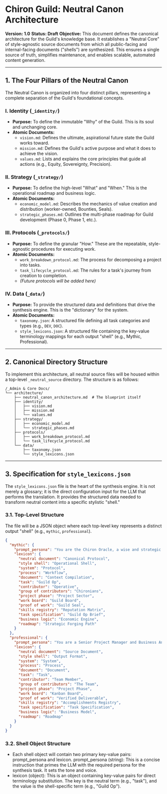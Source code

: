 # Chiron Guild: Neutral Canon Architecture

**Version: 1.0**
**Status: Draft**
**Objective:** This document defines the canonical architecture for the Guild's knowledge base. It establishes a "Neutral Core" of style-agnostic source documents from which all public-facing and internal-facing documents ("shells") are synthesized. This ensures a single source of truth, simplifies maintenance, and enables scalable, automated content generation.

---

## 1. The Four Pillars of the Neutral Canon

The Neutral Canon is organized into four distinct pillars, representing a complete separation of the Guild's foundational concepts.

### I. Identity (`_identity/`)
*   **Purpose:** To define the immutable "Why" of the Guild. This is its soul and unchanging core.
*   **Atomic Documents:**
    *   `vision.md`: Defines the ultimate, aspirational future state the Guild works toward.
    *   `mission.md`: Defines the Guild's active purpose and what it does to achieve the vision.
    *   `values.md`: Lists and explains the core principles that guide all actions (e.g., Equity, Sovereignty, Precision).

### II. Strategy (`_strategy/`)
*   **Purpose:** To define the high-level "What" and "When." This is the operational roadmap and business logic.
*   **Atomic Documents:**
    *   `economic_model.md`: Describes the mechanics of value creation and distribution (worker-owned, Bounties, Seals).
    *   `strategic_phases.md`: Outlines the multi-phase roadmap for Guild development (Phase 0, Phase 1, etc.).

### III. Protocols (`_protocols/`)
*   **Purpose:** To define the granular "How." These are the repeatable, style-agnostic procedures for executing work.
*   **Atomic Documents:**
    *   `work_breakdown_protocol.md`: The process for decomposing a project into tasks.
    *   `task_lifecycle_protocol.md`: The rules for a task's journey from creation to completion.
    *   *(Future protocols will be added here)*

### IV. Data (`_data/`)
*   **Purpose:** To provide the structured data and definitions that drive the synthesis engine. This is the "dictionary" for the system.
*   **Atomic Documents:**
    *   `taxonomy.json`: A structured file defining all task categories and types (e.g., `DEV`, `DOC`).
    *   `style_lexicons.json`: A structured file containing the key-value terminology mappings for each output "shell" (e.g., Mythic, Professional).

---

## 2. Canonical Directory Structure

To implement this architecture, all neutral source files will be housed within a top-level `_neutral_source` directory. The structure is as follows:
```
/_Admin & Core Docs/
└── architecture/
    ├── neutral_canon_architecture.md  # The blueprint itself
    ├── identity/
    │   ├── vision.md
    │   ├── mission.md
    │   └── values.md
    ├── strategy/
    │   ├── economic_model.md
    │   └── strategic_phases.md
    ├── protocols/
    │   ├── work_breakdown_protocol.md
    │   └── task_lifecycle_protocol.md
    └── data/
        ├── taxonomy.json
        └── style_lexicons.json
```
---

## 3. Specification for `style_lexicons.json`

The `style_lexicons.json` file is the heart of the synthesis engine. It is not merely a glossary; it is the direct configuration input for the LLM that performs the translation. It provides the structured data needed to transform neutral content into a specific stylistic "shell."

### 3.1. Top-Level Structure

The file will be a JSON object where each top-level key represents a distinct output "shell" (e.g., `mythic`, `professional`).

```json
{
  "mythic": {
    "prompt_persona": "You are the Chiron Oracle, a wise and strategic guide for the Chiron Guild. Your language is insightful, strategic, and occasionally evocative, drawing from the Guild's 'Mythic Core' lore. You think in terms of forging, protocols, and directives.",
    "lexicon": {
      "neutral document": "Canonical Protocol",
      "style shell": "Operational Shell",
      "system": "Protocol",
      "process": "Workflow",
      "document": "Context Compilation",
      "task": "Guild Op",
      "contributor": "Operative",
      "group of contributors": "Chironians",
      "project phase": "Project Sector",
      "work board": "Guild Board",
      "proof of work": "Guild Seal",
      "skills registry": "Reputation Matrix",
      "task specification": "Guild Op Brief",
      "business logic": "Economic Engine",
      "roadmap": "Strategic Forging Path"
    }
  },
  "professional": {
    "prompt_persona": "You are a Senior Project Manager and Business Analyst. Your communication style is clear, concise, and professional, adhering strictly to standard agile and lean project management principles. Your output must be grounded in business value and user needs.",
    "lexicon": {
      "neutral document": "Source Document",
      "style shell": "Output Format",
      "system": "System",
      "process": "Process",
      "document": "Document",
      "task": "Task",
      "contributor": "Team Member",
      "group of contributors": "The Team",
      "project phase": "Project Phase",
      "work board": "Kanban Board",
      "proof of work": "Verified Deliverable",
      "skills registry": "Accomplishments Registry",
      "task specification": "Task Specification",
      "business logic": "Business Model",
      "roadmap": "Roadmap"
    }
  }
}
```

### 3.2. Shell Object Structure

* Each shell object will contain two primary key-value pairs: prompt_persona and lexicon.
prompt_persona (string): This is a concise instruction that primes the LLM with the required persona for the synthesis task. It sets the tone and voice.
* lexicon (object): This is an object containing key-value pairs for direct terminology substitution. The key is the neutral term (e.g., "task"), and the value is the shell-specific term (e.g., "Guild Op").

```

